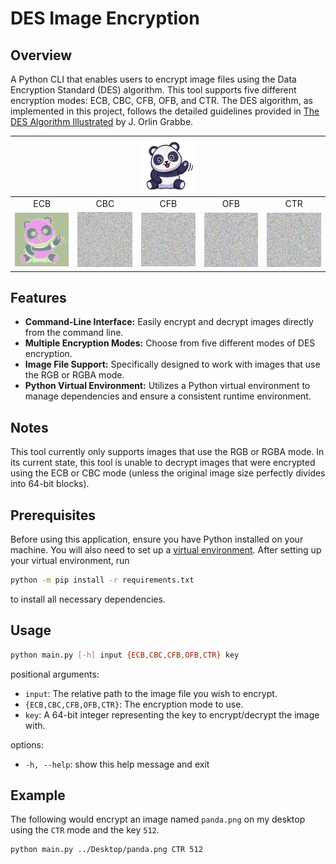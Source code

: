 # DES Image Encryption

## Overview

A Python CLI that enables users to encrypt image files using the Data Encryption Standard (DES) algorithm. This tool supports five different encryption modes: ECB, CBC, CFB, OFB, and CTR. The DES algorithm, as implemented in this project, follows the detailed guidelines provided in [The DES Algorithm Illustrated](https://page.math.tu-berlin.de/~kant/teaching/hess/krypto-ws2006/des.htm) by J. Orlin Grabbe.

&nbsp; | &nbsp; | <img src="./assets/panda.png" alt="Panda" /> | &nbsp; | &nbsp;
:---: | :---: | :---: | :---: | :---:
ECB | CBC | CFB | OFB | CTR
<img src="./assets/panda-ECB_ENCRYPTION.png" alt="ECB Encryption" /> | <img src="./assets/panda-CBC_ENCRYPTION.png" alt="CBC Encryption" /> | <img src="./assets/panda-CFB_ENCRYPTION.png" alt="CFB Encryption" /> | <img src="./assets/panda-OFB_ENCRYPTION.png" alt="OFB Encryption" /> | <img src="./assets/panda-CTR_ENCRYPTION.png" alt="CTR Encryption" />

## Features

- **Command-Line Interface:** Easily encrypt and decrypt images directly from the command line.
- **Multiple Encryption Modes:** Choose from five different modes of DES encryption.
- **Image File Support:** Specifically designed to work with images that use the RGB or RGBA mode.
- **Python Virtual Environment:** Utilizes a Python virtual environment to manage dependencies and ensure a consistent runtime environment.

## Notes

This tool currently only supports images that use the RGB or RGBA mode. In its current state, this tool is unable to decrypt images that were encrypted using the ECB or CBC mode (unless the original image size perfectly divides into 64-bit blocks).

## Prerequisites

Before using this application, ensure you have Python installed on your machine. You will also need to set up a [virtual environment](https://docs.python.org/3/library/venv.html). After setting up your virtual environment, run

```bash
python -m pip install -r requirements.txt
```

to install all necessary dependencies.

## Usage

```bash
python main.py [-h] input {ECB,CBC,CFB,OFB,CTR} key
```

positional arguments:

- `input`: The relative path to the image file you wish to encrypt.
- `{ECB,CBC,CFB,OFB,CTR}`: The encryption mode to use.
- `key`: A 64-bit integer representing the key to encrypt/decrypt the image with.

options:

- `-h, --help`: show this help message and exit

## Example

The following would encrypt an image named `panda.png` on my desktop using the `CTR` mode and the key `512`.

```bash
python main.py ../Desktop/panda.png CTR 512
```
